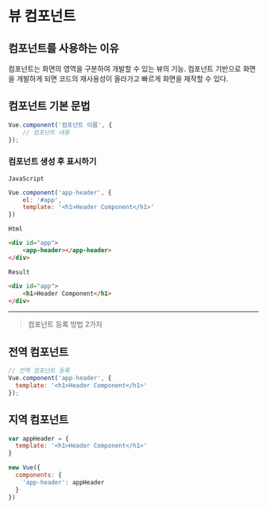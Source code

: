 # 뷰 컴포넌트

## 컴포넌트를 사용하는 이유
컴포넌트는 화면의 영역을 구분하여 개발할 수 있는 뷰의 기능.
컴포넌트 기반으로 화면을 개발하게 되면 코드의 재사용성이 올라가고 빠르게 화면을 제작할 수 있다.

## 컴포넌트 기본 문법
```js
Vue.component('컴포넌트 이름', {
    // 컴포넌트 내용
});
```

### 컴포넌트 생성 후 표시하기
`JavaScript`
```js
Vue.component('app-header', {
    el: '#app',
    template: '<h1>Header Component</h1>'
})
```
`Html`
```html
<div id="app">
    <app-header></app-header>
</div>
```
`Result`
```html
<div id="app">
    <h1>Header Component</h1>
</div>
```
---

>컴포넌트 등록 방법 2가지
## 전역 컴포넌트
```js
// 전역 컴포넌트 등록
Vue.component('app-header', {
  template: '<h1>Header Component</h1>'
});
```

## 지역 컴포넌트
```js
var appHeader = {
  template: '<h1>Header Component</h1>'
}

new Vue({
  components: {
    'app-header': appHeader
  }
})
```
